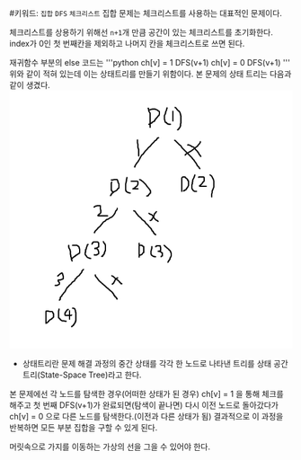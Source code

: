 #키워드: `집합` `DFS` `체크리스트`
집합 문제는 체크리스트를 사용하는 대표적인 문제이다. 

체크리스트를 상용하기 위해선 `n+1`개 만큼 공간이 있는 체크리스트를 초기화한다.
index가 0인 첫 번째칸을 제외하고 나머지 칸을 체크리스트로 쓰면 된다.

재귀함수 부분의 else 코드는 
'''python
	ch[v] = 1
        DFS(v+1)
        ch[v] = 0
        DFS(v+1)
'''
위와 같이 적혀 있는데 이는 상태트리를 만들기 위함이다. 본 문제의 상태 트리는 다음과 같이 생겼다.
![상태트리](./image.png)
- 상태트리란 문제 해결 과정의 중간 상태를 각각 한 노드로 나타낸 트리를 상태 공간 트리(State-Space Tree)라고 한다.

본 문제에선 각 노드를 탐색한 경우(어떠한 상태가 된 경우) ch[v] = 1 을 통해 체크를 해주고 첫 번째 DFS(v+1)가 완료되면(탐색이 끝나면) 다시 이전 노드로 돌아갔다가 ch[v] = 0 으로 다른 노드를 탐색한다.(이전과 다른 상태가 됨) 결과적으로 이 과정을 반복하면 모든 부분 집합을 구할 수 있게 된다. 

머릿속으로 가지를 이동하는 가상의 선을 그을 수 있어야 한다.